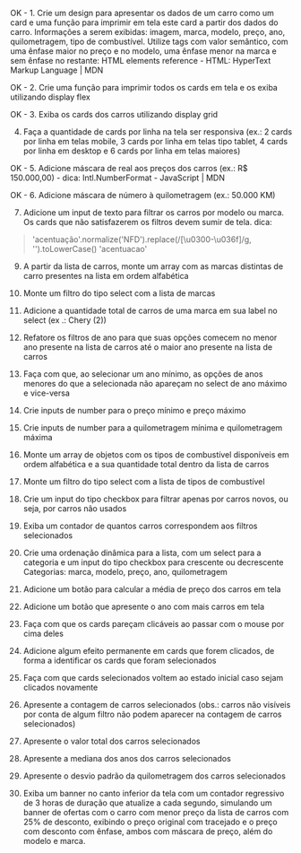 OK - 1. Crie um design para apresentar os dados de um carro como um card e uma função para imprimir em tela este card a partir dos dados do carro. Informações a serem exibidas: imagem, marca, modelo, preço, ano, quilometragem, tipo de combustível.
Utilize tags com valor semântico, com uma ênfase maior no preço e no modelo, uma ênfase menor na marca e sem ênfase no restante: HTML elements reference - HTML: HyperText Markup Language | MDN 

OK - 2. Crie uma função para imprimir todos os cards em tela e os exiba utilizando display flex

OK - 3. Exiba os cards dos carros utilizando display grid

4. Faça a quantidade de cards por linha na tela ser responsiva (ex.: 2 cards por linha em telas mobile, 3 cards por linha em telas tipo tablet, 4 cards por linha em desktop e 6 cards por linha em telas maiores)

OK - 5. Adicione máscara de real aos preços dos carros (ex.: R$ 150.000,00) - dica: Intl.NumberFormat - JavaScript | MDN

OK - 6. Adicione máscara de número à quilometragem (ex.: 50.000 KM)

7. Adicione um input de texto para filtrar os carros por modelo ou marca. Os cards que não satisfazerem os filtros devem sumir de tela.
dica:
> 'acentuação'.normalize('NFD').replace(/[\u0300-\u036f]/g, '').toLowerCase()
'acentuacao'

9. A partir da lista de carros, monte um array com as marcas distintas de carro presentes na lista em ordem alfabética

10. Monte um filtro do tipo select com a lista de marcas

11. Adicione a quantidade total de carros de uma marca em sua label no select (ex .: Chery (2))

14. Refatore os filtros de ano para que suas opções comecem no menor ano presente na lista de carros até o maior ano presente na lista de carros

15. Faça com que, ao selecionar um ano mínimo, as opções de anos menores do que a selecionada não apareçam no select de ano máximo e vice-versa

16. Crie inputs de number para o preço mínimo e preço máximo

17. Crie inputs de number para a quilometragem mínima e quilometragem máxima

18. Monte um array de objetos com os tipos de combustível disponíveis em ordem alfabética e a sua quantidade total dentro da lista de carros

19. Monte um filtro do tipo select com a lista de tipos de combustível

20. Crie um input do tipo checkbox para filtrar apenas por carros novos, ou seja, por carros não usados

21. Exiba um contador de quantos carros correspondem aos filtros selecionados

22. Crie uma ordenação dinâmica para a lista, com um select para a categoria e um input do tipo checkbox para crescente ou decrescente
Categorias: marca, modelo, preço, ano, quilometragem

23. Adicione um botão para calcular a média de preço dos carros em tela

24. Adicione um botão que apresente o ano com mais carros em tela

25. Faça com que os cards pareçam clicáveis ao passar com o mouse por cima deles

26. Adicione algum efeito permanente em cards que forem clicados, de forma a identificar os cards que foram selecionados

27. Faça com que cards selecionados voltem ao estado inicial caso sejam clicados novamente

28. Apresente a contagem de carros selecionados (obs.: carros não visíveis por conta de algum filtro não podem aparecer na contagem de carros selecionados)

29. Apresente o valor total dos carros selecionados

30. Apresente a mediana dos anos dos carros selecionados

31. Apresente o desvio padrão da quilometragem dos carros selecionados

32. Exiba um banner no canto inferior da tela com um contador regressivo de 3 horas de duração que atualize a cada segundo, simulando um banner de ofertas com o carro com menor preço da lista de carros com 25% de desconto, exibindo o preço original com tracejado e o preço com desconto com ênfase, ambos com máscara de preço, além do modelo e marca.
